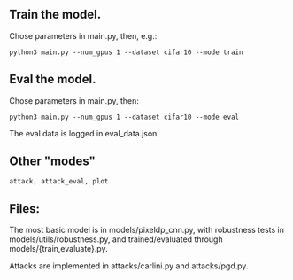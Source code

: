 ## Train the model.

Chose parameters in main.py, then, e.g.:

    python3 main.py --num_gpus 1 --dataset cifar10 --mode train

## Eval the model.

Chose parameters in main.py, then:

    python3 main.py --num_gpus 1 --dataset cifar10 --mode eval

The eval data is logged in eval_data.json

## Other "modes"

    attack, attack_eval, plot

## Files:

The most basic model is in models/pixeldp_cnn.py, with robustness tests in
models/utils/robustness.py, and trained/evaluated through
models/{train,evaluate}.py.

Attacks are implemented in attacks/carlini.py and attacks/pgd.py.

